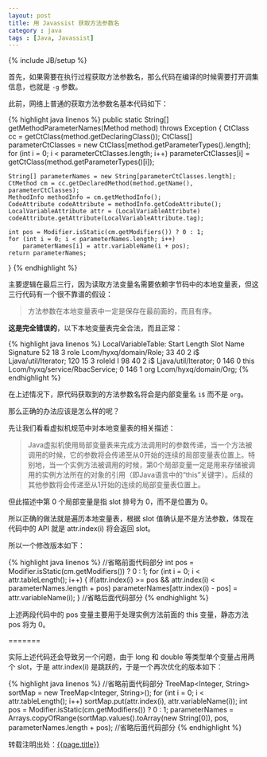 ```yaml
---
layout: post
title: 用 Javassist 获取方法参数名
category : java
tags : [Java, Javassist]
---
```

{% include JB/setup %}

首先，如果需要在执行过程获取方法参数名，那么代码在编译的时候需要打开调集信息，也就是 `-g` 参数。

此前，网络上普通的获取方法参数名基本代码如下：

{% highlight java linenos %}
public static String[] getMethodParameterNames(Method method) throws Exception {
	CtClass cc = getCtClass(method.getDeclaringClass());
	CtClass[] parameterCtClasses = new CtClass[method.getParameterTypes().length];
	for (int i = 0; i < parameterCtClasses.length; i++) 
	    parameterCtClasses[i] = getCtClass(method.getParameterTypes()[i]);
	
	String[] parameterNames = new String[parameterCtClasses.length];
	CtMethod cm = cc.getDeclaredMethod(method.getName(), parameterCtClasses);
	MethodInfo methodInfo = cm.getMethodInfo();
	CodeAttribute codeAttribute = methodInfo.getCodeAttribute();
	LocalVariableAttribute attr = (LocalVariableAttribute) codeAttribute.getAttribute(LocalVariableAttribute.tag);
	
	int pos = Modifier.isStatic(cm.getModifiers()) ? 0 : 1;  
	for (int i = 0; i < parameterNames.length; i++)  
	    parameterNames[i] = attr.variableName(i + pos);  
    return parameterNames;
}
{% endhighlight %}

主要逻辑在最后三行，因为读取方法变量名需要依赖字节码中的本地变量表，但这三行代码有一个很不靠谱的假设：

>方法参数在本地变量表中一定是保存在最前面的，而且有序。

**这是完全错误的**，以下本地变量表完全合法，而且正常：

{% highlight java linenos %}
LocalVariableTable:
 Start  Length  Slot   Name   Signature
    52      18     3   role   Lcom/hyxq/domain/Role;
    33      40     2     i$   Ljava/util/Iterator;
   120      15     3 roleId   I
    98      40     2     i$   Ljava/util/Iterator;
     0     146     0   this   Lcom/hyxq/service/RbacService;
     0     146     1    org   Lcom/hyxq/domain/Org;
{% endhighlight %}


在上述情况下，原代码获取到的方法参数名将会是内部变量名 `i$` 而不是 `org`。

那么正确的办法应该是怎么样的呢？

先让我们看看虚拟机规范中对本地变量表的相关描述：

> Java虚拟机使用局部变量表来完成方法调用时的参数传递，当一个方法被调用的时候，它的参数将会传递至从0开始的连续的局部变量表位置上。特别地，当一个实例方法被调用的时候，第0个局部变量一定是用来存储被调用的实例方法所在的对象的引用（即Java语言中的“this”关键字）。后续的其他参数将会传递至从1开始的连续的局部变量表位置上。

但此描述中第 0 个局部变量是指 slot 排号为 0，而不是位置为 0。

所以正确的做法就是遍历本地变量表，根据 slot 值确认是不是方法参数，体现在代码中的 API 就是 attr.index(i) 将会返回 slot。

所以一个修改版本如下：

{% highlight java linenos %}
//省略前面代码部分
int pos = Modifier.isStatic(cm.getModifiers()) ? 0 : 1;
for (int i = 0; i < attr.tableLength(); i++) {
    if(attr.index(i) >= pos && attr.index(i) < parameterNames.length + pos)
        parameterNames[attr.index(i) - pos] = attr.variableName(i);
}
//省略后面代码部分
{% endhighlight %}

上述两段代码中的 pos 变量主要用于处理实例方法前面的 this 变量，静态方法 pos 将为 0。

=======

实际上述代码还会导致另一个问题，由于 long 和 double 等类型单个变量占用两个 slot，于是 attr.index(i) 是跳跃的，于是一个再次优化的版本如下：

{% highlight java linenos %}
//省略前面代码部分
TreeMap<Integer, String> sortMap = new TreeMap<Integer, String>();
for (int i = 0; i < attr.tableLength(); i++) 
    sortMap.put(attr.index(i), attr.variableName(i));
int pos = Modifier.isStatic(cm.getModifiers()) ? 0 : 1;
parameterNames = Arrays.copyOfRange(sortMap.values().toArray(new String[0]), pos, parameterNames.length + pos);
//省略后面代码部分
{% endhighlight %}


转载注明出处：[{{page.title}}]({{permalink}})